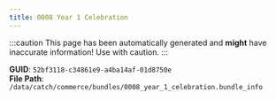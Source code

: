 ```yaml
---
title: 0008 Year 1 Celebration
---
```


:::caution
This page has been automatically generated and **might** have inaccurate information!
Use with caution.
:::

**GUID**: `52bf3118-c34861e9-a4ba14af-01d8750e`  
**File Path**: `/data/catch/commerce/bundles/0008_year_1_celebration.bundle_info`
